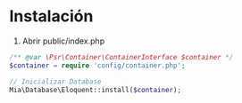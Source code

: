 # Instalación
1. Abrir public/index.php
```php
/** @var \Psr\Container\ContainerInterface $container */
$container = require 'config/container.php';

// Inicializar Database
Mia\Database\Eloquent::install($container);
```